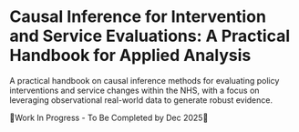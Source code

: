 # Causal Inference for Intervention and Service Evaluations: A Practical Handbook for Applied Analysis
A practical handbook on causal inference methods for evaluating policy interventions and service changes within the NHS, with a focus on leveraging observational real-world data to generate robust evidence.

🚨Work In Progress - To Be Completed by Dec 2025🚨
